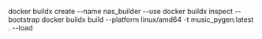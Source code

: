 docker buildx create --name nas_builder --use
docker buildx inspect --bootstrap
docker buildx build --platform linux/amd64 -t music_pygen:latest . --load
